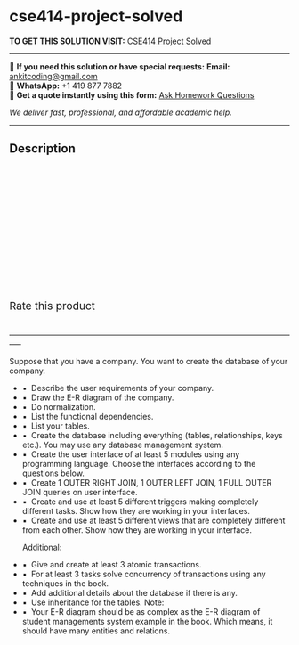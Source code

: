 # cse414-project-solved
**TO GET THIS SOLUTION VISIT:** [CSE414 Project Solved](https://www.ankitcodinghub.com/product/cse414-project-solved/)


---

📩 **If you need this solution or have special requests:** **Email:** ankitcoding@gmail.com  
📱 **WhatsApp:** +1 419 877 7882  
📄 **Get a quote instantly using this form:** [Ask Homework Questions](https://www.ankitcodinghub.com/services/ask-homework-questions/)

*We deliver fast, professional, and affordable academic help.*

---

<h2>Description</h2>



<div class="kk-star-ratings kksr-auto kksr-align-center kksr-valign-top" data-payload="{&quot;align&quot;:&quot;center&quot;,&quot;id&quot;:&quot;91267&quot;,&quot;slug&quot;:&quot;default&quot;,&quot;valign&quot;:&quot;top&quot;,&quot;ignore&quot;:&quot;&quot;,&quot;reference&quot;:&quot;auto&quot;,&quot;class&quot;:&quot;&quot;,&quot;count&quot;:&quot;0&quot;,&quot;legendonly&quot;:&quot;&quot;,&quot;readonly&quot;:&quot;&quot;,&quot;score&quot;:&quot;0&quot;,&quot;starsonly&quot;:&quot;&quot;,&quot;best&quot;:&quot;5&quot;,&quot;gap&quot;:&quot;4&quot;,&quot;greet&quot;:&quot;Rate this product&quot;,&quot;legend&quot;:&quot;0\/5 - (0 votes)&quot;,&quot;size&quot;:&quot;24&quot;,&quot;title&quot;:&quot;CSE414 Project Solved&quot;,&quot;width&quot;:&quot;0&quot;,&quot;_legend&quot;:&quot;{score}\/{best} - ({count} {votes})&quot;,&quot;font_factor&quot;:&quot;1.25&quot;}">

<div class="kksr-stars">

<div class="kksr-stars-inactive">
            <div class="kksr-star" data-star="1" style="padding-right: 4px">


<div class="kksr-icon" style="width: 24px; height: 24px;"></div>
        </div>
            <div class="kksr-star" data-star="2" style="padding-right: 4px">


<div class="kksr-icon" style="width: 24px; height: 24px;"></div>
        </div>
            <div class="kksr-star" data-star="3" style="padding-right: 4px">


<div class="kksr-icon" style="width: 24px; height: 24px;"></div>
        </div>
            <div class="kksr-star" data-star="4" style="padding-right: 4px">


<div class="kksr-icon" style="width: 24px; height: 24px;"></div>
        </div>
            <div class="kksr-star" data-star="5" style="padding-right: 4px">


<div class="kksr-icon" style="width: 24px; height: 24px;"></div>
        </div>
    </div>

<div class="kksr-stars-active" style="width: 0px;">
            <div class="kksr-star" style="padding-right: 4px">


<div class="kksr-icon" style="width: 24px; height: 24px;"></div>
        </div>
            <div class="kksr-star" style="padding-right: 4px">


<div class="kksr-icon" style="width: 24px; height: 24px;"></div>
        </div>
            <div class="kksr-star" style="padding-right: 4px">


<div class="kksr-icon" style="width: 24px; height: 24px;"></div>
        </div>
            <div class="kksr-star" style="padding-right: 4px">


<div class="kksr-icon" style="width: 24px; height: 24px;"></div>
        </div>
            <div class="kksr-star" style="padding-right: 4px">


<div class="kksr-icon" style="width: 24px; height: 24px;"></div>
        </div>
    </div>
</div>


<div class="kksr-legend" style="font-size: 19.2px;">
            <span class="kksr-muted">Rate this product</span>
    </div>
    </div>
<div class="page" title="Page 1">
<div class="layoutArea">
<div class="column">
&nbsp;

—————————————————————————————————————–

Suppose that you have a company. You want to create the database of your company.

<ul>
<li>▪ &nbsp;Describe the user requirements of your company.</li>
<li>▪ &nbsp;Draw the E-R diagram of the company.</li>
<li>▪ &nbsp;Do normalization.</li>
<li>▪ &nbsp;List the functional dependencies.</li>
<li>▪ &nbsp;List your tables.</li>
<li>▪ &nbsp;Create the database including everything (tables, relationships, keys etc.). You
may use any database management system.
</li>
<li>▪ &nbsp;Create the user interface of at least 5 modules using any programming
language. Choose the interfaces according to the questions below.
</li>
<li>▪ &nbsp;Create 1 OUTER RIGHT JOIN, 1 OUTER LEFT JOIN, 1 FULL OUTER JOIN
queries on user interface.
</li>
<li>▪ &nbsp;Create and use at least 5 different triggers making completely different tasks.
Show how they are working in your interfaces.
</li>
<li>▪ &nbsp;Create and use at least 5 different views that are completely different from
each other. Show how they are working in your interface.

Additional:
</li>
</ul>
<ul>
<li>▪ &nbsp;Give and create at least 3 atomic transactions.</li>
<li>▪ &nbsp;For at least 3 tasks solve concurrency of transactions using any techniques in
the book.
</li>
<li>▪ &nbsp;Add additional details about the database if there is any.</li>
<li>▪ &nbsp;Use inheritance for the tables.
Note:
</li>
<li>▪ &nbsp;Your E-R diagram should be as complex as the E-R diagram of student managements system example in the book. Which means, it should have many entities and relations.</li>
</ul>
</div>
</div>
</div>
